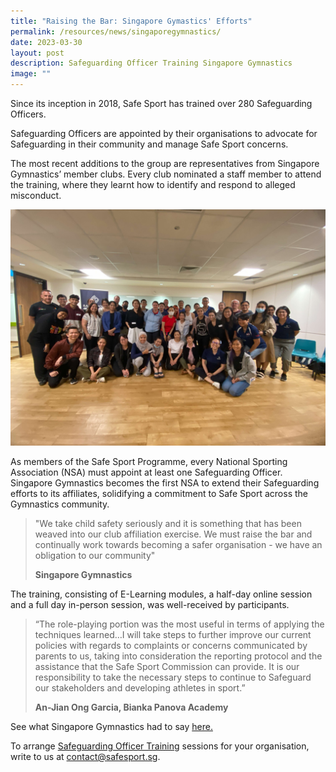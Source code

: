 ```yaml
---
title: "Raising the Bar: Singapore Gymastics' Efforts"
permalink: /resources/news/singaporegymnastics/
date: 2023-03-30
layout: post
description: Safeguarding Officer Training Singapore Gymnastics
image: ""
---
```

Since its inception in 2018, Safe Sport has trained over 280 Safeguarding Officers. 

Safeguarding Officers are appointed by their organisations to advocate for Safeguarding in their community and manage Safe Sport concerns.

The most recent additions to the group are representatives from Singapore Gymnastics’ member clubs. Every club nominated a staff member to attend the training, where they learnt how to identify and respond to alleged misconduct.

![Participants pose for a group picture after completing the training](/images/sg%20so%20training.JPG)

As members of the Safe Sport Programme, every National Sporting Association (NSA) must appoint at least one Safeguarding Officer. Singapore Gymnastics becomes the first NSA to extend their Safeguarding efforts to its affiliates, solidifying a commitment to Safe Sport across the Gymnastics community.



> "We take child safety seriously and it is something that has been weaved into our club affiliation exercise. We must raise the bar and continually work towards becoming a safer organisation - we have an obligation to our community"
> 
> **Singapore Gymnastics**


The training, consisting of E-Learning modules, a half-day online session and a full day in-person session, was well-received by participants. 


> “The role-playing portion was the most useful in terms of applying the techniques learned…I will take steps to further improve our current policies with regards to complaints or concerns communicated by parents to us, taking into consideration the reporting protocol and the assistance that the Safe Sport Commission can provide.  It is our responsibility to take the necessary steps to continue to Safeguard our stakeholders and developing athletes in sport.”
>
>**An-Jian Ong Garcia, Bianka Panova Academy**


See what Singapore Gymnastics had to say [here.](https://www.singaporegymnastics.org.sg/news/conclusion-of-safeguarding-officer-training-2023/)

To arrange [Safeguarding Officer Training](https://www.safesport.sg/training-and-education/so-training/) sessions for your organisation, write to us at contact@safesport.sg.